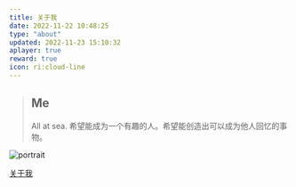 ```yaml
---
title: 关于我
date: 2022-11-22 10:48:25
type: "about"
updated: 2022-11-23 15:10:32
aplayer: true
reward: true
icon: ri:cloud-line
---
```



> ## Me
>
> All at sea.
> 希望能成为一个有趣的人。希望能创造出可以成为他人回忆的事物。

<div class="text-center">
  <div class="site-author-avatar">
    <img src="https://avatars.githubusercontent.com/u/114049595?s=400&u=9f69a537bcb54cf57fa3c9258ef1714b87b1afd6&v=4" alt="portrait" title="ID : 泠木桔">
  </div>
</div>

[关于我](https://lingmuju.github.io/LINMUJU.github.io/about)
